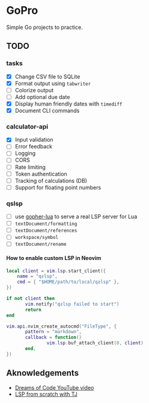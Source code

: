 # GoPro

Simple Go projects to practice.

## TODO

### tasks

- [x] Change CSV file to SQLite
- [x] Format output using `tabwriter`
- [ ] Colorize output
- [ ] Add optional due date
- [x] Display human friendly dates with `timediff`
- [x] Document CLI commands

### calculator-api

- [x] Input validation
- [ ] Error feedback
- [ ] Logging
- [ ] CORS
- [ ] Rate limiting
- [ ] Token authentication
- [ ] Tracking of calculations (DB)
- [ ] Support for floating point numbers

### qslsp

- [ ] use [gopher-lua](https://github.com/yuin/gopher-lua) to serve a real LSP server for Lua
- [ ] `textDocument/formatting`
- [ ] `textDocument/references`
- [ ] `workspace/symbol`
- [ ] `textDocument/rename`

#### How to enable custom LSP in Neovim

```lua
local client = vim.lsp.start_client({
    name = "qƨlsp",
    cmd = { "$HOME/path/to/local/qƨlsp" },
})

if not client then
       vim.notify("qƨlsp failed to start")
       return
end

vim.api.nvim_create_autocmd("FileType", {
       pattern = "markdown",
       callback = function()
               vim.lsp.buf_attach_client(0, client)
       end,
})
```

## Aknowledgements

- [Dreams of Code YouTube video](https://youtu.be/gXmznGEW9vo?si=p1nQa3W_12A3vuEI)
- [LSP from scratch with TJ](https://youtu.be/YsdlcQoHqPY?si=jADPDp8WSPzkAdyE)
